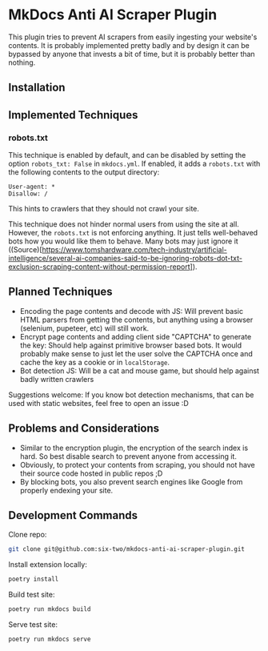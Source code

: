 # MkDocs Anti AI Scraper Plugin

This plugin tries to prevent AI scrapers from easily ingesting your website's contents.
It is probably implemented pretty badly and by design it can be bypassed by anyone that invests a bit of time, but it is probably better than nothing.

## Installation



## Implemented Techniques

### robots.txt

This technique is enabled by default, and can be disabled by setting the option `robots_txt: False` in `mkdocs.yml`.
If enabled, it adds a `robots.txt` with the following contents to the output directory:
```
User-agent: *
Disallow: /
```
This hints to crawlers that they should not crawl your site.

This technique does not hinder normal users from using the site at all.
However, the `robots.txt` is not enforcing anything.
It just tells well-behaved bots how you would like them to behave.
Many bots may just ignore it ((Source)[https://www.tomshardware.com/tech-industry/artificial-intelligence/several-ai-companies-said-to-be-ignoring-robots-dot-txt-exclusion-scraping-content-without-permission-report]).

## Planned Techniques

- Encoding the page contents and decode with JS: Will prevent basic HTML parsers from getting the contents, but anything using a browser (selenium, pupeteer, etc) will still work.
- Encrypt page contents and adding client side "CAPTCHA" to generate the key: Should help against primitive browser based bots.
    It would probably make sense to just let the user solve the CAPTCHA once and cache the key as a cookie or in `localStorage`.
- Bot detection JS: Will be a cat and mouse game, but should help against badly written crawlers

Suggestions welcome: If you know bot detection mechanisms, that can be used with static websites, feel free to open an issue :D

## Problems and Considerations

- Similar to the encryption plugin, the encryption of the search index is hard.
    So best disable search to prevent anyone from accessing it.
- Obviously, to protect your contents from scraping, you should not have their source code hosted in public repos ;D
- By blocking bots, you also prevent search engines like Google from properly endexing your site.

## Development Commands

Clone repo:
```bash
git clone git@github.com:six-two/mkdocs-anti-ai-scraper-plugin.git
```

Install extension locally:
```bash
poetry install
```

Build test site:
```bash
poetry run mkdocs build
```

Serve test site:
```bash
poetry run mkdocs serve
```



